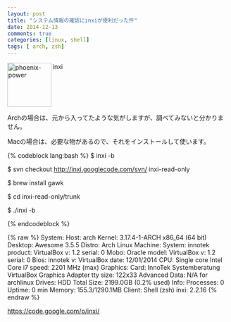 ```yaml
---
layout: post
title: "システム情報の確認にinxiが便利だった件"
date: 2014-12-13
comments: true
categories: [linux, shell]
tags: [ arch, zsh]
---
```

<img src="{{ root_url }}/images/more.png" alt="phoenix-power" align="left" width="100" height="100">inxi<!--more--><br clear="all">

Archの場合は、元から入ってたような気がしますが、調べてみないと分かりません。

Macの場合は、必要な物があるので、それをインストールして使います。

{% codeblock lang:bash %}
$ inxi -b

$ svn checkout http://inxi.googlecode.com/svn/ inxi-read-only

$ brew install gawk

$ cd inxi-read-only/trunk

$ ./inxi -b

{% endcodeblock %}

{% raw %}
    System:    Host: arch Kernel: 3.17.4-1-ARCH x86_64 (64 bit) Desktop: Awesome 3.5.5 Distro: Arch Linux
    Machine:   System: innotek product: VirtualBox v: 1.2 serial: 0
               Mobo: Oracle model: VirtualBox v: 1.2 serial: 0 Bios: innotek v: VirtualBox date: 12/01/2014
    CPU:       Single core Intel Core i7 speed: 2201 MHz (max)
    Graphics:  Card: InnoTek Systemberatung VirtualBox Graphics Adapter
               tty size: 122x33 Advanced Data: N/A for archlinux
    Drives:    HDD Total Size: 2199.0GB (0.2% used)
    Info:      Processes: 0 Uptime: 0 min Memory: 155.3/1290.1MB Client: Shell (zsh) inxi: 2.2.16
{% endraw %}

https://code.google.com/p/inxi/

